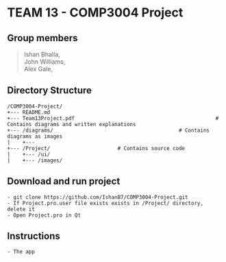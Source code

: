 # TEAM 13 - COMP3004 Project 

## Group members

> Ishan Bhalla, <br>
> John Williams, <br>
>Alex Gale,

## Directory Structure

```
/COMP3004-Project/
+--- README.md 
+--- Team13Project.pdf                                              # Contains diagrams and written explanations
+--- /diagrams/                                         # Contains diagrams as images
|    +--- 
+--- /Project/                      # Contains source code
|    +--- /ui/
|    +--- /images/
```

## Download and run project

```
- git clone https://github.com/IshanB7/COMP3004-Project.git
- If Project.pro.user file exists exists in /Project/ directory, delete it
- Open Project.pro in Qt
```

## Instructions
``` 
- The app 
```